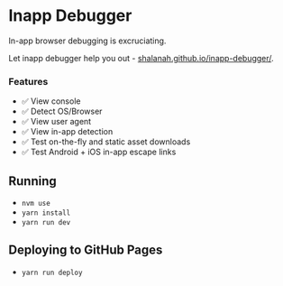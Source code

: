 # Inapp Debugger

In-app browser debugging is excruciating.

Let inapp debugger help you out - [shalanah.github.io/inapp-debugger/](https://shalanah.github.io/inapp-debugger/).

### Features

- ✅ View console
- ✅ Detect OS/Browser
- ✅ View user agent
- ✅ View in-app detection
- ✅ Test on-the-fly and static asset downloads
- ✅ Test Android + iOS in-app escape links

## Running

- `nvm use`
- `yarn install`
- `yarn run dev`

## Deploying to GitHub Pages

- `yarn run deploy`
